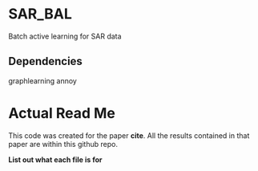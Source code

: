 # SAR_BAL
Batch active learning for SAR data

## Dependencies
graphlearning
annoy




# Actual Read Me
This code was created for the paper **cite**. All the results contained in that paper are within this github repo. 

**List out what each file is for**




